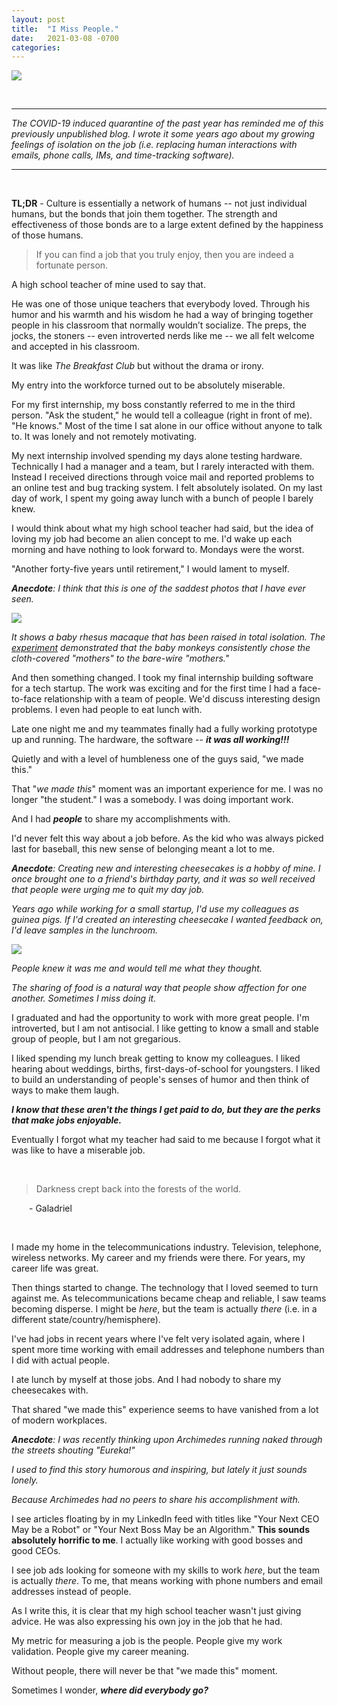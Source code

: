 ```yaml
---
layout: post
title:  "I Miss People."
date:   2021-03-08 -0700
categories:
---
```

![](/career/images/InTheGrotto.jpeg)


<br>

----

*The COVID-19 induced quarantine of the past year has reminded me of this previously unpublished blog. I wrote it some years ago about my growing feelings of isolation on the job (i.e. replacing human interactions with emails, phone calls, IMs, and time-tracking software).*

----

<br>

**TL;DR** - Culture is essentially a network of humans -- not just individual humans, but the bonds that join them together. The strength and effectiveness of those bonds are to a large extent defined by the happiness of those humans.


> If you can find a job that you truly enjoy, then you are indeed a fortunate person.


A high school teacher of mine used to say that.


He was one of those unique teachers that everybody loved. Through his humor and his warmth and his wisdom he had a way of bringing together people in his classroom that normally wouldn’t socialize. The preps, the jocks, the stoners -- even introverted nerds like me -- we all felt welcome and accepted in his classroom.

It was like *The Breakfast Club* but without the drama or irony.

My entry into the workforce turned out to be absolutely miserable.

For my first internship, my boss constantly referred to me in the third person. "Ask the student," he would tell a colleague (right in front of me). "He knows." Most of the time I sat alone in our office without anyone to talk to. It was lonely and not remotely motivating.

My next internship involved spending my days alone testing hardware. Technically I had a manager and a team, but I rarely interacted with them. Instead I received directions through voice mail and reported problems to an online test and bug tracking system. I felt absolutely isolated. On my last day of work, I spent my going away lunch with a bunch of people I barely knew.

I would think about what my high school teacher had said, but the idea of loving my job had become an alien concept to me. I'd wake up each morning and have nothing to look forward to. Mondays were the worst.

"Another forty-five years until retirement," I would lament to myself.

***Anecdote**: I think that this is one of the saddest photos that I have ever seen.*

![](/career/images/MonkeyIsolation.jpeg)

*It shows a baby rhesus macaque that has been raised in total isolation. The [experiment](https://en.wikipedia.org/wiki/Harry_Harlow#Partial_and_total_isolation_of_infant_monkeys) demonstrated that the baby monkeys consistently chose the cloth-covered "mothers" to the bare-wire "mothers."*

And then something changed. I took my final internship building software for a tech startup. The work was exciting and for the first time I had a face-to-face relationship with a team of people. We'd discuss interesting design problems. I even had people to eat lunch with.

Late one night me and my teammates finally had a fully working prototype up and running. The hardware, the software -- ***it was all working!!!***


Quietly and with a level of humbleness one of the guys said, "we made this."

That "*we made this*" moment was an important experience for me. I was no longer "the student." I was a somebody. I was doing important work.

And I had ***people*** to share my accomplishments with.

I'd never felt this way about a job before. As the kid who was always picked last for baseball, this new sense of belonging meant a lot to me.

***Anecdote**: Creating new and interesting cheesecakes is a hobby of mine. I once brought one to a friend's birthday party, and it was so well received that people were urging me to quit my day job.*

*Years ago while working for a small startup, I'd use my colleagues as guinea pigs. If I'd created an interesting cheesecake I wanted feedback on, I'd leave samples in the lunchroom.*

![](/career/images/AppleButterCheesecake.jpeg)

*People knew it was me and would tell me what they thought.*

*The sharing of food is a natural way that people show affection for one another. Sometimes I miss doing it.*

I graduated and had the opportunity to work with more great people. I'm introverted, but I am not antisocial. I like getting to know a small and stable group of people, but I am not gregarious.

I liked spending my lunch break getting to know my colleagues. I liked hearing about weddings, births, first-days-of-school for youngsters. I liked to build an understanding of people's senses of humor and then think of ways to make them laugh.

***I know that these aren't the things I get paid to do, but they are the perks that make jobs enjoyable.***


Eventually I forgot what my teacher had said to me because I forgot what it was like to have a miserable job.

<br>

> Darkness crept back into the forests of the world.

&emsp;&emsp;- Galadriel

<br>

I made my home in the telecommunications industry. Television, telephone, wireless networks. My career and my friends were there. For years, my career life was great.

Then things started to change. The technology that I loved seemed to turn against me. As telecommunications became cheap and reliable, I saw teams becoming disperse. I might be *here*, but the team is actually *there* (i.e. in a different state/country/hemisphere).

I've had jobs in recent years where I've felt very isolated again, where I spent more time working with email addresses and telephone numbers than I did with actual people.

I ate lunch by myself at those jobs. And I had nobody to share my cheesecakes with.

That shared "we made this" experience seems to have vanished from a lot of modern workplaces.

***Anecdote**: I was recently thinking upon Archimedes running naked through the streets shouting "Eureka!"*

*I used to find this story humorous and inspiring, but lately it just sounds lonely.*

*Because Archimedes had no peers to share his accomplishment with.*


I see articles floating by in my LinkedIn feed with titles like "Your Next CEO May be a Robot" or "Your Next Boss May be an Algorithm."  **This sounds absolutely horrific to me**. I actually like working with good bosses and good CEOs.

I see job ads looking for someone with my skills to work *here*, but the team is actually *there*. To me, that means working with phone numbers and email addresses instead of people.


As I write this, it is clear that my high school teacher wasn't just giving advice. He was also expressing his own joy in the job that he had.

My metric for measuring a job is the people. People give my work validation. People give my career meaning.

Without people, there will never be that "we made this" moment.

Sometimes I wonder, ***where did everybody go?***